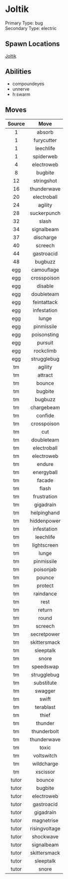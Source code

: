 # Joltik  
Primary Type: bug  
Secondary Type: electric  
  
## Spawn Locations  
[Joltik](/data/spawn_presets/joltik.md)  
  
## Abilities  
  * compoundeyes
  * unnerve
  * h:swarm
  
  
## Moves  
  
| Source | Move |  
|:---:|:---:|  
| 1 | absorb |  
| 1 | furycutter |  
| 1 | leechlife |  
| 1 | spiderweb |  
| 4 | electroweb |  
| 8 | bugbite |  
| 12 | stringshot |  
| 16 | thunderwave |  
| 20 | electroball |  
| 24 | agility |  
| 28 | suckerpunch |  
| 32 | slash |  
| 34 | signalbeam |  
| 37 | discharge |  
| 40 | screech |  
| 44 | gastroacid |  
| 48 | bugbuzz |  
| egg | camouflage |  
| egg | crosspoison |  
| egg | disable |  
| egg | doubleteam |  
| egg | feintattack |  
| egg | infestation |  
| egg | lunge |  
| egg | pinmissile |  
| egg | poisonsting |  
| egg | pursuit |  
| egg | rockclimb |  
| egg | strugglebug |  
| tm | agility |  
| tm | attract |  
| tm | bounce |  
| tm | bugbite |  
| tm | bugbuzz |  
| tm | chargebeam |  
| tm | confide |  
| tm | crosspoison |  
| tm | cut |  
| tm | doubleteam |  
| tm | electroball |  
| tm | electroweb |  
| tm | endure |  
| tm | energyball |  
| tm | facade |  
| tm | flash |  
| tm | frustration |  
| tm | gigadrain |  
| tm | helpinghand |  
| tm | hiddenpower |  
| tm | infestation |  
| tm | leechlife |  
| tm | lightscreen |  
| tm | lunge |  
| tm | pinmissile |  
| tm | poisonjab |  
| tm | pounce |  
| tm | protect |  
| tm | raindance |  
| tm | rest |  
| tm | return |  
| tm | round |  
| tm | screech |  
| tm | secretpower |  
| tm | skittersmack |  
| tm | sleeptalk |  
| tm | snore |  
| tm | speedswap |  
| tm | strugglebug |  
| tm | substitute |  
| tm | swagger |  
| tm | swift |  
| tm | terablast |  
| tm | thief |  
| tm | thunder |  
| tm | thunderbolt |  
| tm | thunderwave |  
| tm | toxic |  
| tm | voltswitch |  
| tm | wildcharge |  
| tm | xscissor |  
| tutor | bounce |  
| tutor | bugbite |  
| tutor | electroweb |  
| tutor | gastroacid |  
| tutor | gigadrain |  
| tutor | magnetrise |  
| tutor | risingvoltage |  
| tutor | shockwave |  
| tutor | signalbeam |  
| tutor | skittersmack |  
| tutor | sleeptalk |  
| tutor | snore |  
  
